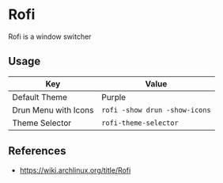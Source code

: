 # Rofi

Rofi is a window switcher

## Usage

Key                 | Value
--------------------|--------
Default Theme       | Purple
Drun Menu with Icons| `rofi -show drun -show-icons`
Theme Selector      | `rofi-theme-selector`

## References

- https://wiki.archlinux.org/title/Rofi

